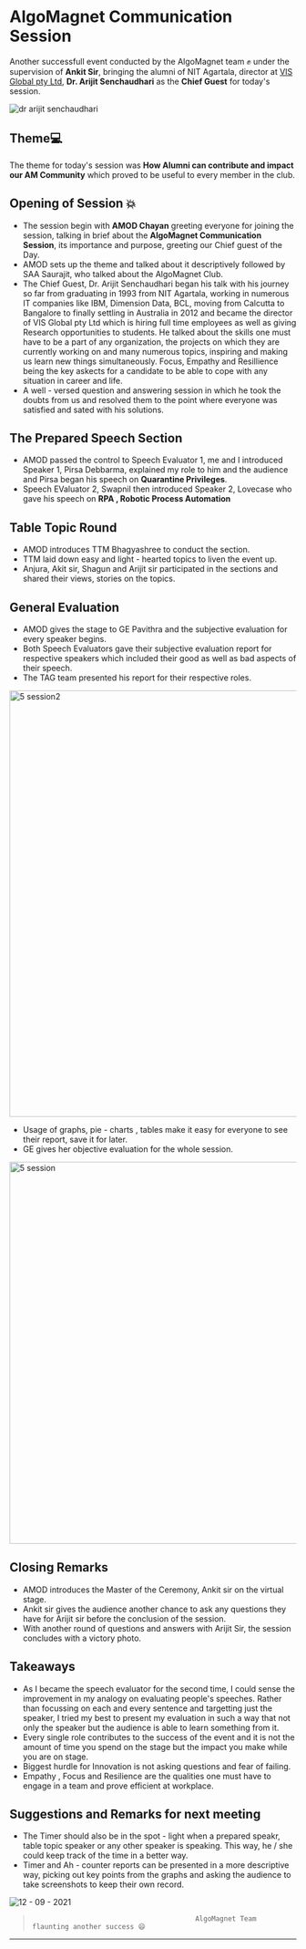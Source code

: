 # AlgoMagnet Communication Session 
Another successfull event conducted by the AlgoMagnet team ✊ under the supervision of **Ankit Sir**, bringing the alumni of NIT Agartala, director at [VIS Global pty Ltd](https://www.visglobal.com.au/), **Dr. Arijit Senchaudhari** as the **Chief Guest** for today's session.


![dr arijit senchaudhari](https://user-images.githubusercontent.com/74143496/133080855-66742195-7aa0-4ea8-8729-8c4cea715c09.jpg)


## Theme💻
The theme for today's session was **How Alumni can contribute and impact our AM Community** which proved to be useful to every member in the club.

## Opening of Session 💥



* The session begin with **AMOD Chayan** greeting everyone for joining the session, talking in brief about the **AlgoMagnet Communication Session**, its importance and purpose, greeting our Chief guest of the Day.
* AMOD sets up the theme and talked about it descriptively followed by SAA Saurajit, who talked about the AlgoMagnet Club.
* The Chief Guest, Dr. Arijit Senchaudhari began his talk with his journey so far from graduating in 1993 from NIT Agartala, working in numerous IT companies like IBM, Dimension Data, BCL, moving from Calcutta to Bangalore to finally settling in Australia in 2012 and became the director of VIS Global pty Ltd which is hiring full time employees as well as giving Research opportunities to students.
  He talked about the skills one must have to be a part of any organization, the projects on which they are currently working on and many numerous topics, inspiring and making us learn new things simultaneously.
  Focus, Empathy and Resillience being the key askects for a candidate to be able to cope with any situation in career and life.
* A well - versed question and answering session in which he took the doubts from us and resolved them to the point where everyone was satisfied and sated with his solutions.
## The Prepared Speech Section
* AMOD passed the control to Speech Evaluator 1, me and I introduced Speaker 1, Pirsa Debbarma, explained my role to him and the audience and Pirsa began his speech on **Quarantine Privileges**.
* Speech EValuator 2, Swapnil then introduced Speaker 2, Lovecase who gave his speech on **RPA , Robotic Process Automation**
## Table Topic Round
* AMOD introduces TTM Bhagyashree to conduct the section.
* TTM laid down easy and light -  hearted topics to liven the event up.
* Anjura, Akit sir, Shagun and Arijit sir participated in the sections and shared their views, stories on the topics.

## General Evaluation
* AMOD gives the stage to GE Pavithra and the subjective evaluation for every speaker begins.
* Both Speech Evaluators gave their subjective evaluation report for respective speakers which included their good as well as bad aspects of their speech.
* The TAG team presented his report for their respective roles.
<img width="748" alt="5 session2" src="https://user-images.githubusercontent.com/74143496/133081414-bf0652a4-0215-48a3-8359-a6313f7eb10d.png">



* Usage of graphs, pie - charts , tables make it easy for everyone to see their report,  save it for later.
* GE gives her objective evaluation for the whole session.

<img width="670" alt="5 session" src="https://user-images.githubusercontent.com/74143496/133081215-16bc4331-fe8e-4ca5-bb12-f70b4341b929.png">


## Closing Remarks
* AMOD introduces the Master of the Ceremony, Ankit sir on the virtual stage.
* Ankit sir gives the audience another chance to ask any questions they have for Arijit sir before the conclusion of the session.
* With another round of questions and answers with Arijit Sir, the session concludes with a victory photo.


## Takeaways
* As I became the speech evaluator for the second time, I could sense the improvement in my analogy on evaluating people's speeches. Rather than focussing on each and every sentence and targetting just the speaker, I tried my best to present my evaluation in such a way that not only the speaker but the audience is able to learn something from it. 
* Every single role contributes to the success of the event and it is not the amount of time you spend on the stage but the impact you make while you are on stage.
* Biggest hurdle for Innovation is not asking questions and fear of failing.
* Empathy , Focus and Resilience are the qualities one must have to engage in a team and prove efficient at workplace.

## Suggestions and Remarks for next meeting
* The Timer should also be in the spot - light when a prepared speakr, table topic speaker or any other speaker is speaking. This way, he / she could keep track of the time in a better way.
* Timer and Ah - counter reports can be presented in a more descriptive way, picking out key points from the graphs and asking the audience to take screenshots to keep their own record.


![12 - 09 - 2021](https://user-images.githubusercontent.com/74143496/133081633-d8e30aad-c232-4da6-bf56-09a9bb77ea6a.jpeg)
>                                             AlgoMagnet Team flaunting another success 😄
********

















